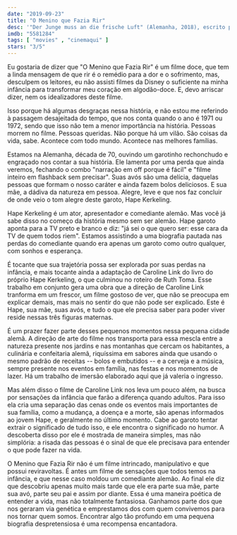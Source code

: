 ```yaml
---
date: "2019-09-23"
title: "O Menino que Fazia Rir"
desc: '"Der Junge muss an die frische Luft" (Alemanha, 2018), escrito por Ruth Toma, adaptado por Caroline Link o livro de Hape Kerkeling, dirigido por Caroline Link, com Julius Weckauf e Luise Heyer. Escrito para o CinemAqui.'
imdb: "5581284"
tags: [ "movies" , "cinemaqui" ]
stars: "3/5"
---
```

Eu gostaria de dizer que "O Menino que Fazia Rir" é um filme doce, que tem a linda mensagem de que rir é o remédio para a dor e o sofrimento, mas, desculpem os leitores, eu não assisti filmes da Disney o suficiente na minha infância para transformar meu coração em algodão-doce. E, devo arriscar dizer, nem os idealizadores deste filme.

Isso porque há algumas desgraças nessa história, e não estou me referindo à passagem desajeitada do tempo, que nos conta quando o ano é 1971 ou 1972, sendo que isso não tem a menor importância na história. Pessoas morrem no filme. Pessoas queridas. Não porque há um vilão. São coisas da vida, sabe. Acontece com todo mundo. Acontece nas melhores famílias.

Estamos na Alemanha, década de 70, ouvindo um garotinho rechonchudo e engraçado nos contar a sua história. Ele lamenta por uma perda que ainda veremos, fechando o combo "narração em off porque é fácil" e "filme inteiro em flashback sem precisar". Suas avós são uma delícia, daquelas pessoas que formam o nosso caráter e ainda fazem bolos deliciosos. E sua mãe, a dádiva da natureza em pessoa. Alegre, leve e que nos faz concluir de onde veio o tom alegre deste garoto, Hape Kerkeling.

Hape Kerkeling é um ator, apresentador e comediante alemão. Mas você já sabe disso no começo da história mesmo sem ser alemão. Hape garoto aponta para a TV preto e branco e diz: "já sei o que quero ser: esse cara da TV de quem todos riem". Estamos assistindo a uma biografia pautada nas perdas do comediante quando era apenas um garoto como outro qualquer, com sonhos e esperança.

É tocante que sua trajetória possa ser explorada por suas perdas na infância, e mais tocante ainda a adaptação de Caroline Link do livro do próprio Hape Kerkeling, o que culminou no roteiro de Ruth Toma. Esse trabalho em conjunto gera uma obra que a direção de Caroline Link tranforma em um frescor, um filme gostoso de ver, que não se preocupa em explicar demais, mas mais no sentir do que não pode ser explicado. Este é Hape, sua mãe, suas avós, e tudo o que ele precisa saber para poder viver reside nessas três figuras maternas.

É um prazer fazer parte desses pequenos momentos nessa pequena cidade alemã. A direção de arte do filme nos transporta para essa mescla entre a natureza presente nos jardins e nas montanhas que cercam os habitantes, a culinária e confeitaria alemã, riquíssima em sabores ainda que usando o mesmo padrão de receitas -- bolos e embutidos -- e a cerveja e a música, sempre presente nos eventos em família, nas festas e nos momentos de lazer. Há um trabalho de imersão elaborado aqui que já valeria o ingresso.

Mas além disso o filme de Caroline Link nos leva um pouco além, na busca por sensações da infância que farão a diferença quando adultos. Para isso ela cria uma separação das cenas onde os eventos mais importantes de sua família, como a mudança, a doença e a morte, são apenas informados ao jovem Hape, e geralmente no último momento. Cabe ao garoto tentar extrair o significado de tudo isso, e ele encontra o significado no humor. A descoberta disso por ele é mostrada de maneira simples, mas não simplória: a risada das pessoas é o sinal de que ele precisava para entender o que pode fazer na vida.

O Menino que Fazia Rir não é um filme intrincado, manipulativo e que possui reviravoltas. É antes um filme de sensações que todos temos na infância, e que nesse caso moldou um comediante alemão. Ao final ele diz que descobriu apenas muito mais tarde que ele era parte sua mãe, parte sua avó, parte seu pai e assim por diante. Essa é uma maneira poética de entender a vida, mas não totalmente fantasiosa. Ganhamos parte dos que nos geraram via genética e emprestamos dos com quem convivemos para nos tornar quem somos. Encontrar algo tão profundo em uma pequena biografia despretensiosa é uma recompensa encantadora.
